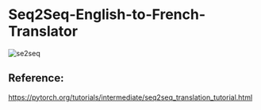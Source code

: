 # Seq2Seq-English-to-French-Translator

![se2seq](https://github.com/DhirajRouniyar/Assets/blob/main/Images/seq-seq.svg)

## Reference:
https://pytorch.org/tutorials/intermediate/seq2seq_translation_tutorial.html
